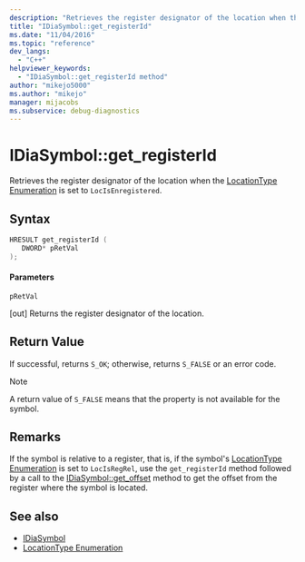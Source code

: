 ```yaml
---
description: "Retrieves the register designator of the location when the LocationType Enumeration) is set to LocIsEnregistered`."
title: "IDiaSymbol::get_registerId"
ms.date: "11/04/2016"
ms.topic: "reference"
dev_langs:
  - "C++"
helpviewer_keywords:
  - "IDiaSymbol::get_registerId method"
author: "mikejo5000"
ms.author: "mikejo"
manager: mijacobs
ms.subservice: debug-diagnostics
---
```

# IDiaSymbol::get_registerId

Retrieves the register designator of the location when the [LocationType Enumeration](../../debugger/debug-interface-access/locationtype.md) is set to `LocIsEnregistered`.

## Syntax

```C++
HRESULT get_registerId ( 
   DWORD* pRetVal
);
```

#### Parameters
 `pRetVal`

[out] Returns the register designator of the location.

## Return Value
 If successful, returns `S_OK`; otherwise, returns `S_FALSE` or an error code.

> [!NOTE]
> A return value of `S_FALSE` means that the property is not available for the symbol.

## Remarks
 If the symbol is relative to a register, that is, if the symbol's [LocationType Enumeration](../../debugger/debug-interface-access/locationtype.md) is set to `LocIsRegRel`, use the `get_registerId` method followed by a call to the [IDiaSymbol::get_offset](../../debugger/debug-interface-access/idiasymbol-get-offset.md) method to get the offset from the register where the symbol is located.

## See also
- [IDiaSymbol](../../debugger/debug-interface-access/idiasymbol.md)
- [LocationType Enumeration](../../debugger/debug-interface-access/locationtype.md)

